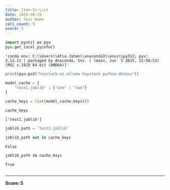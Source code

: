 ```yaml
---
title: Item-In-List
date: 2025-06-29
author: Your Name
cell_count: 9
score: 5
---
```


```python
import pyutil as pyu
pyu.get_local_pyinfo()
```




    'conda env: C:\\Users\\Afia Jahan\\anaconda3\\envs\\py312; pyv: 3.12.11 | packaged by Anaconda, Inc. | (main, Jun  5 2025, 12:58:53) [MSC v.1929 64 bit (AMD64)]'




```python
print(pyu.ps2("haystack-ai ollama-haystack python-dotenv"))
```

    
    


```python
model_cache = {
    "test1.joblib" : {"one" : "two"}
}
```


```python
cache_keys = list(model_cache.keys())
```


```python
cache_keys
```




    ['test1.joblib']




```python
joblib_path = 'test1.joblib'
```


```python
joblib_path not in cache_keys
```




    False




```python
joblib_path in cache_keys
```




    True




```python

```


---
**Score: 5**